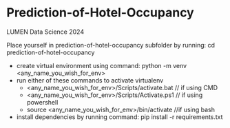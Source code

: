 # Prediction-of-Hotel-Occupancy
LUMEN Data Science 2024


Place yourself in prediction-of-hotel-occupancy subfolder by running:
   cd prediction-of-hotel-occupancy

- create virtual environment using command: 
   python -m venv <any_name_you_wish_for_env>
- run either of these commands to activate virtualenv 
   - <any_name_you_wish_for_env>/Scripts/activate.bat   // if using CMD
   - <any_name_you_wish_for_env>/Scripts/Activate.ps1  // if using powershell
   - source <any_name_you_wish_for_env>/bin/activate  //if using bash
- install dependencies by running command:
   pip install -r requirements.txt
